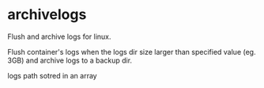 # archivelogs
Flush and archive logs for linux.

Flush container's logs when the logs dir size larger than specified value (eg. 3GB) and archive logs to a backup dir.

logs path sotred in an array
